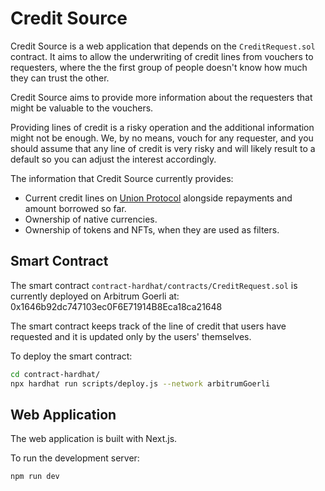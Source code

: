 # Credit Source

Credit Source is a web application that depends on the `CreditRequest.sol` contract.
It aims to allow the underwriting of credit lines from vouchers to requesters,
where the the first group of people doesn't know how much they can trust the other.

Credit Source aims to provide more information about the requesters that might
be valuable to the vouchers.

Providing lines of credit is a risky operation and the additional information
might not be enough. We, by no means, vouch for any requester, and you should
assume that any line of credit is very risky and will likely result to a default
so you can adjust the interest accordingly.

The information that Credit Source currently provides:
- Current credit lines on [Union Protocol]()
    alongside repayments and amount borrowed so far.
- Ownership of native currencies.
- Ownership of tokens and NFTs, when they are used as filters.


## Smart Contract
The smart contract `contract-hardhat/contracts/CreditRequest.sol` is currently
deployed on Arbitrum Goerli at: 0x1646b92dc747103ec0F6E71914B8Eca18ca21648

The smart contract keeps track of the line of credit that users have requested
and it is updated only by the users' themselves.

To deploy the smart contract:

```bash
cd contract-hardhat/
npx hardhat run scripts/deploy.js --network arbitrumGoerli
```

## Web Application

The web application is built with Next.js.

To run the development server:

```bash
npm run dev
```
